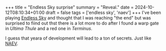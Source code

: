 +++
title = "Endless Sky surprise"
summary = "Reveal."
date = 2024-10-12T08:10:34+01:00
draft = false
tags = ['endless sky', 'naev']
+++
I've been playing [Endless Sky](https://endless-sky.github.io/) and thought that I was reaching "the end" but was surprised to fiind out thst there is a lot more to do after I found a warp gate in *Ultima Thule* and a red one in *Terminus*.

I guess that yeara of development will lead to a ton of secrets. Just like [NAEV](https://naev.org/).
